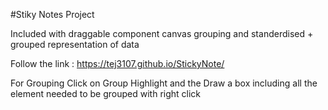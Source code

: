 #Stiky Notes Project

Included with draggable component canvas grouping and standerdised + grouped representation of data

Follow the link : https://tej3107.github.io/StickyNote/

For Grouping Click on Group Highlight and the Draw a box including all the element needed to be grouped with right click
